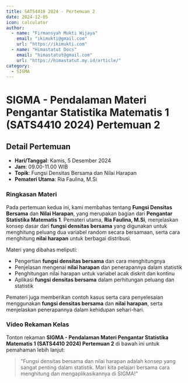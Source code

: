 ```yaml
--- 
title: SATS4410 2024 - Pertemuan 2
date: 2024-12-05
icon: calculator
author:
  - name: "Firmansyah Mukti Wijaya"
    email: "ikimukti@gmail.com"
    url: "https://ikimukti.com"
  - name: "Himastatut Docs"
    email: "himastatut@gmail.com"
    url: "https://himastatut.my.id/article/"
category:
  - SIGMA
--- 
```


# SIGMA - Pendalaman Materi Pengantar Statistika Matematis 1 (SATS4410 2024) Pertemuan 2

## Detail Pertemuan

- **Hari/Tanggal**: Kamis, 5 Desember 2024
- **Jam**: 09.00-11.00 WIB
- **Topik**: Fungsi Densitas Bersama dan Nilai Harapan
- **Pemateri Utama**: Ria Faulina, M.Si

### Ringkasan Materi
Pada pertemuan kedua ini, kami membahas tentang **Fungsi Densitas Bersama** dan **Nilai Harapan**, yang merupakan bagian dari **Pengantar Statistika Matematis 1**. Pemateri utama, **Ria Faulina, M.Si**, menjelaskan konsep dasar dari **fungsi densitas bersama** yang digunakan untuk menghitung peluang dua variabel random secara bersamaan, serta cara menghitung **nilai harapan** untuk berbagai distribusi.

Materi yang dibahas meliputi:
- Pengertian **fungsi densitas bersama** dan cara menghitungnya
- Penjelasan mengenai **nilai harapan** dan penerapannya dalam statistik
- Penghitungan nilai harapan untuk variabel acak diskrit dan kontinu
- Aplikasi **fungsi densitas bersama** dalam perhitungan peluang dan statistik

Pemateri juga memberikan contoh kasus serta cara penyelesaian menggunakan **fungsi densitas bersama** dan **nilai harapan**, serta menjelaskan penerapannya dalam kehidupan sehari-hari.

### Video Rekaman Kelas
Tonton rekaman **SIGMA - Pendalaman Materi Pengantar Statistika Matematis 1 (SATS4410 2024) Pertemuan 2** di bawah ini untuk pemahaman lebih lanjut:

<VidStack
  src="https://www.youtube.com/watch?v=gnWEK7aDNCc"
  title="SIGMA - Pendalaman Materi Pengantar Statistika Matematis 1 (SATS4410 2024) Pertemuan 2"
/>

> "Fungsi densitas bersama dan nilai harapan adalah konsep yang sangat penting dalam statistik. Mari kita pelajari bersama cara menghitung dan mengaplikasikannya di SIGMA!"


<GitContributors />
<GitChangelog />